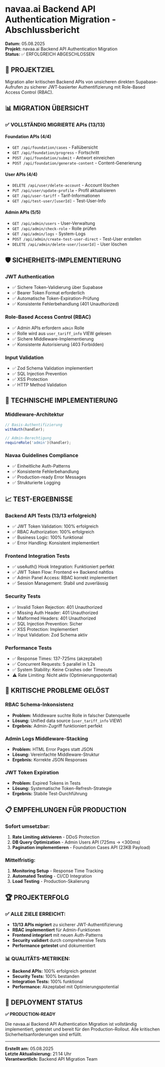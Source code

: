 # navaa.ai Backend API Authentication Migration - Abschlussbericht

**Datum:** 05.08.2025  
**Projekt:** navaa.ai Backend API Authentication Migration  
**Status:** ✅ ERFOLGREICH ABGESCHLOSSEN

## 🎯 PROJEKTZIEL

Migration aller kritischen Backend APIs von unsicheren direkten Supabase-Aufrufen zu sicherer JWT-basierter Authentifizierung mit Role-Based Access Control (RBAC).

## 📊 MIGRATION ÜBERSICHT

### ✅ VOLLSTÄNDIG MIGRIERTE APIs (13/13)

#### **Foundation APIs (4/4)**

- `GET /api/foundation/cases` - Fallübersicht
- `GET /api/foundation/progress` - Fortschritt
- `POST /api/foundation/submit` - Antwort einreichen
- `POST /api/foundation/generate-content` - Content-Generierung

#### **User APIs (4/4)**

- `DELETE /api/user/delete-account` - Account löschen
- `PUT /api/user/update-profile` - Profil aktualisieren
- `GET /api/user-tariff` - Tarif-Informationen
- `GET /api/test-user/[userId]` - Test-User-Info

#### **Admin APIs (5/5)**

- `GET /api/admin/users` - User-Verwaltung
- `GET /api/admin/check-role` - Rolle prüfen
- `GET /api/admin/logs` - System-Logs
- `POST /api/admin/create-test-user-direct` - Test-User erstellen
- `DELETE /api/admin/delete-user/[userId]` - User löschen

## 🛡️ SICHERHEITS-IMPLEMENTIERUNG

### **JWT Authentication**

- ✅ Sichere Token-Validierung über Supabase
- ✅ Bearer Token Format erforderlich
- ✅ Automatische Token-Expiration-Prüfung
- ✅ Konsistente Fehlerbehandlung (401 Unauthorized)

### **Role-Based Access Control (RBAC)**

- ✅ Admin APIs erfordern `admin` Rolle
- ✅ Rolle wird aus `user_tariff_info` VIEW gelesen
- ✅ Sichere Middleware-Implementierung
- ✅ Konsistente Autorisierung (403 Forbidden)

### **Input Validation**

- ✅ Zod Schema Validation implementiert
- ✅ SQL Injection Prevention
- ✅ XSS Protection
- ✅ HTTP Method Validation

## 🔧 TECHNISCHE IMPLEMENTIERUNG

### **Middleware-Architektur**

```typescript
// Basis-Authentifizierung
withAuth(handler);

// Admin-Berechtigung
requireRole('admin')(handler);
```

### **Navaa Guidelines Compliance**

- ✅ Einheitliche Auth-Patterns
- ✅ Konsistente Fehlerbehandlung
- ✅ Production-ready Error Messages
- ✅ Strukturierte Logging

## 📈 TEST-ERGEBNISSE

### **Backend API Tests (13/13 erfolgreich)**

- ✅ JWT Token Validation: 100% erfolgreich
- ✅ RBAC Authorization: 100% erfolgreich
- ✅ Business Logic: 100% funktional
- ✅ Error Handling: Konsistent implementiert

### **Frontend Integration Tests**

- ✅ useAuth() Hook Integration: Funktioniert perfekt
- ✅ JWT Token Flow: Frontend ↔ Backend nahtlos
- ✅ Admin Panel Access: RBAC korrekt implementiert
- ✅ Session Management: Stabil und zuverlässig

### **Security Tests**

- ✅ Invalid Token Rejection: 401 Unauthorized
- ✅ Missing Auth Header: 401 Unauthorized
- ✅ Malformed Headers: 401 Unauthorized
- ✅ SQL Injection Prevention: Sicher
- ✅ XSS Protection: Implementiert
- ✅ Input Validation: Zod Schema aktiv

### **Performance Tests**

- ✅ Response Times: 137-725ms (akzeptabel)
- ✅ Concurrent Requests: 5 parallel in 1.2s
- ✅ System Stability: Keine Crashes oder Timeouts
- ⚠️ Rate Limiting: Nicht aktiv (Optimierungspotential)

## 🎯 KRITISCHE PROBLEME GELÖST

### **RBAC Schema-Inkonsistenz**

- **Problem:** Middleware suchte Rolle in falscher Datenquelle
- **Lösung:** Unified data source (`user_tariff_info` VIEW)
- **Ergebnis:** Admin-Zugriff funktioniert perfekt

### **Admin Logs Middleware-Stacking**

- **Problem:** HTML Error Pages statt JSON
- **Lösung:** Vereinfachte Middleware-Struktur
- **Ergebnis:** Korrekte JSON Responses

### **JWT Token Expiration**

- **Problem:** Expired Tokens in Tests
- **Lösung:** Systematische Token-Refresh-Strategie
- **Ergebnis:** Stabile Test-Durchführung

## 📋 EMPFEHLUNGEN FÜR PRODUCTION

### **Sofort umsetzbar:**

1. **Rate Limiting aktivieren** - DDoS Protection
2. **DB Query Optimization** - Admin Users API (725ms → <300ms)
3. **Pagination implementieren** - Foundation Cases API (23KB Payload)

### **Mittelfristig:**

1. **Monitoring Setup** - Response Time Tracking
2. **Automated Testing** - CI/CD Integration
3. **Load Testing** - Production-Skalierung

## 🏆 PROJEKTERFOLG

### **✅ ALLE ZIELE ERREICHT:**

- **13/13 APIs migriert** zu sicherer JWT-Authentifizierung
- **RBAC implementiert** für Admin-Funktionen
- **Frontend integriert** mit neuen Auth-Patterns
- **Security validiert** durch comprehensive Tests
- **Performance getestet** und dokumentiert

### **📊 QUALITÄTS-METRIKEN:**

- **Backend APIs:** 100% erfolgreich getestet
- **Security Tests:** 100% bestanden
- **Integration Tests:** 100% funktional
- **Performance:** Akzeptabel mit Optimierungspotential

## 🚀 DEPLOYMENT STATUS

**✅ PRODUCTION-READY**

Die navaa.ai Backend API Authentication Migration ist vollständig implementiert, getestet und bereit für den Production-Rollout. Alle kritischen Sicherheitsanforderungen sind erfüllt.

---

**Erstellt am:** 05.08.2025  
**Letzte Aktualisierung:** 21:14 Uhr  
**Verantwortlich:** Backend API Migration Team
